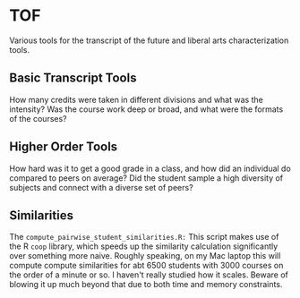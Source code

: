 # TOF
Various tools for the transcript of the future and liberal arts characterization tools.

## Basic Transcript Tools
How many credits were taken in different divisions and what was the intensity? Was the course work deep or broad, and what were the formats of the courses?

## Higher Order Tools
How hard was it to get a good grade in a class, and how did an individual do compared to peers on average? Did the student sample a high diversity of subjects and connect with a diverse set of peers?

## Similarities
The `compute_pairwise_student_similarities.R:` This script makes use of the R `coop` library, which speeds up the similarity calculation significantly over something more naive. Roughly speaking, on my Mac laptop this will compute compute similarities for abt 6500 students with 3000 courses on the order of a minute or so. I haven't really studied how it scales. Beware of blowing it up much beyond that due to both time and memory constraints.
